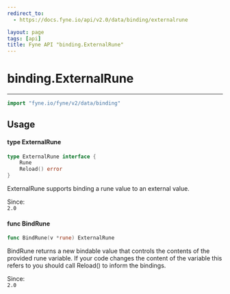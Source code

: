 ```yaml
---
redirect_to:
  - https://docs.fyne.io/api/v2.0/data/binding/externalrune

layout: page
tags: [api]
title: Fyne API "binding.ExternalRune"
---
```



# binding.ExternalRune
---
```go
import "fyne.io/fyne/v2/data/binding"
```

## Usage

#### type ExternalRune

```go
type ExternalRune interface {
	Rune
	Reload() error
}
```

ExternalRune supports binding a rune value to an external value.


<div class="since">Since: <code>
2.0</code></div>

#### func  BindRune

```go
func BindRune(v *rune) ExternalRune
```
BindRune returns a new bindable value that controls the contents of the provided rune variable. If your code changes the content of the variable this refers to you should call Reload() to inform the bindings.


<div class="since">Since: <code>
2.0</code></div>
